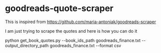 # goodreads-quote-scraper

This is inspired from https://github.com/maria-antoniak/goodreads-scraper

I am just trying to scrape the quotes and here is how you can do it

python get_book_quotes.py --book_ids_path goodreads_finance.txt --output_directory_path goodreads_finance.txt --format csv

